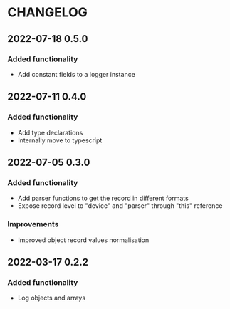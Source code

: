 # CHANGELOG

## 2022-07-18 0.5.0

### Added functionality

- Add constant fields to a logger instance

## 2022-07-11 0.4.0

### Added functionality

- Add type declarations
- Internally move to typescript

## 2022-07-05 0.3.0

### Added functionality

- Add parser functions to get the record in different formats
- Expose record level to "device" and "parser" through "this" reference

### Improvements

- Improved object record values normalisation

## 2022-03-17 0.2.2

### Added functionality

- Log objects and arrays
